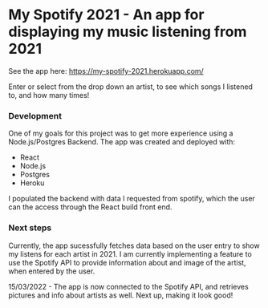 # My Spotify 2021 - An app for displaying my music listening from 2021

See the app here: https://my-spotify-2021.herokuapp.com/

Enter or select from the drop down an artist, to see which songs I listened to, and how many times!

### Development

One of my goals for this project was to get more experience using a Node.js/Postgres Backend. The app was created and deployed with:

- React
- Node.js
- Postgres
- Heroku

I populated the backend with data I requested from spotify, which the user can the access through the React build front end.

### Next steps

Currently, the app sucessfully fetches data based on the user entry to show my listens for each artist in 2021. I am currently implementing a feature to use the Spotify API to provide information about and image of the artist, when entered by the user.

15/03/2022 - The app is now connected to the Spotify API, and retrieves pictures and info about artists as well. Next up, making it look good!


